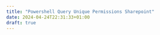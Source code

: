 ```yaml
---
title: "Powershell Query Unique Permissions Sharepoint"
date: 2024-04-24T22:31:33+01:00
draft: true
---
```


